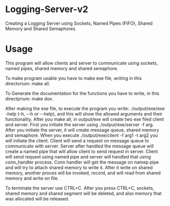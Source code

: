 # Logging-Server-v2
Creating a Logging Server using Sockets, Named Pipes (FIFO), Shared Memory and Shared Semaphores
# Usage
This program will allow clients and server to communicate using sockets, named pipes, shared memory and shared semaphore.

To make program usable you have to make exe file, writing in this directorium: make all.

To Generate the documentation for the functions you have to write, in this directprium: make dox.

After making the exe file, to execute the program you write: ./output/exe/exe -help (-h, --h or --help), and this will show the allowed arguments and their functionality.
After you make all, in output/exe will create two exe filed client and server. 
First you initiate the server using ./output/exe/server -f arg. After you initiate the server, it will create message queue, shared memory and semaphore.
When you execute ./output/exe/client -f arg1 -t arg2 you will initiate the client. Client will send a request on message queue to communicate with server. Server after handled the message queue will create a named pipe that will allow client to send request in server.
Client will send request using named pipe and server will handled that using conn_handler process. Conn handler will get the message on namep pipe and will try to attach shared memory to write it. After it write on shared memory, another proces will be invoked, record, and will read from shared memory and write on file.

To terminate the server use CTRL+C. After you press CTRL+C, sockets, shared memory and shared segment will be deleted, and also memory that was allocated will be released.
